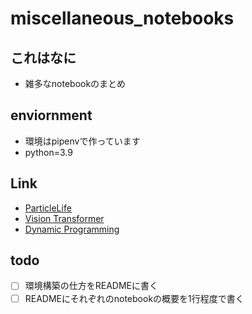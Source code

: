 # miscellaneous_notebooks
## これはなに
- 雑多なnotebookのまとめ  

## enviornment
- 環境はpipenvで作っています
- python=3.9

## Link
- [ParticleLife](notebook/ParticleLife.ipynb)  
- [Vision Transformer](notebook/Vision_Transformer.ipynb)  
- [Dynamic Programming](notebook/Dynamic_Programming.ipynb)

## todo
- [ ] 環境構築の仕方をREADMEに書く
- [ ] READMEにそれぞれのnotebookの概要を1行程度で書く
